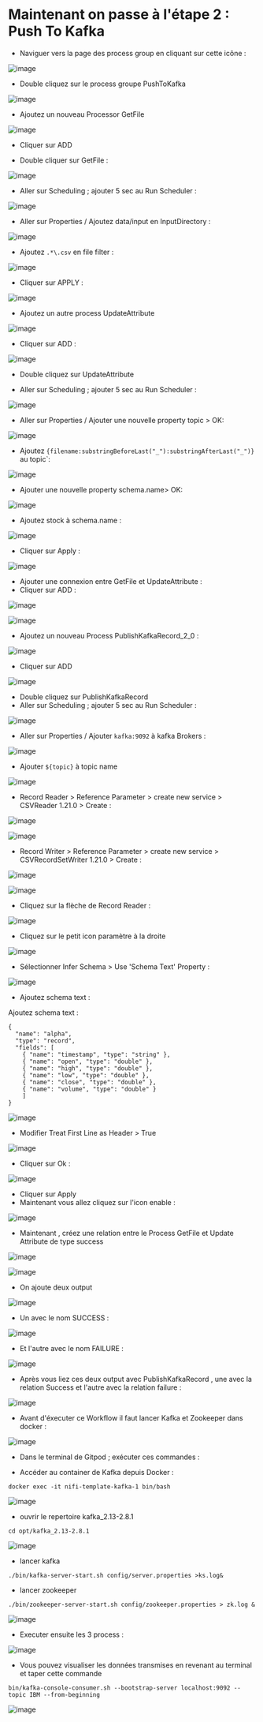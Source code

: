 # Maintenant on passe à l'étape 2 : Push To Kafka

- Naviguer vers la page des process group en cliquant sur cette icône :

![image](https://github.com/zineb-kplr/NiFi-Update/assets/123749462/a4731d07-95eb-44df-9da6-3ddb0027172f)

- Double cliquez sur le process groupe PushToKafka

![image](https://github.com/zineb-kplr/NiFi-Update/assets/123749462/50c87bcb-71d1-4cad-a182-5519015acc63)

- Ajoutez un nouveau Processor GetFile

![image](https://github.com/zineb-kplr/NiFi-Update/assets/123749462/f6e58219-60fa-44a5-ada5-0a4108459b58)

- Cliquer sur ADD 

- Double cliquer sur GetFile :

![image](https://github.com/zineb-kplr/NiFi-Update/assets/123749462/a134e24e-c4ff-436e-aab4-45b7a7a4e83a)

- Aller sur Scheduling ; ajouter 5 sec au Run Scheduler :

![image](https://github.com/zineb-kplr/NiFi-Update/assets/123749462/adb562e3-c7e6-43ba-9203-04acd528caa1)

- Aller sur Properties / Ajoutez data/input en InputDirectory :

![image](https://github.com/zineb-kplr/NiFi-Update/assets/123749462/9f87228b-9b7a-42c5-b19a-d50e5ae3edbd)

- Ajoutez  ```.*\.csv``` en file filter :

![image](https://github.com/zineb-kplr/NiFi-Update/assets/123749462/3f9fb48a-66c3-430a-abbb-eee4a93e0616)

- Cliquer sur APPLY :

![image](https://github.com/zineb-kplr/NiFi-Update/assets/123749462/5e8a8914-28eb-4773-a3fa-adf0d6324259)

- Ajoutez un autre process UpdateAttribute

![image](https://github.com/zineb-kplr/NiFi-Update/assets/123749462/725b0ce8-7265-4ae0-a088-0b37bf162352)

- Cliquer sur ADD : 

![image](https://github.com/zineb-kplr/NiFi-Update/assets/123749462/e3aff856-abf1-4a64-908c-64cb21d7b7c4)

- Double cliquez sur UpdateAttribute

- Aller sur Scheduling ; ajouter 5 sec au Run Scheduler :

![image](https://github.com/zineb-kplr/NiFi-Update/assets/123749462/adb562e3-c7e6-43ba-9203-04acd528caa1)

- Aller sur Properties / Ajouter une nouvelle property topic > OK:

![image](https://github.com/zineb-kplr/NiFi-Update/assets/123749462/cbee1c6d-93a9-49c1-8601-f5522e19efc7)

- Ajoutez ```{filename:substringBeforeLast("_"):substringAfterLast("_")}``` au topic`:

![image](https://github.com/zineb-kplr/NiFi-Update/assets/123749462/e53c2a60-9379-4788-b768-5bf242762f7f)

- Ajouter une nouvelle property schema.name> OK:

![image](https://github.com/zineb-kplr/NiFi-Update/assets/123749462/55feca07-d357-4006-beab-352b0a7b2941)

- Ajoutez stock à schema.name :

![image](https://github.com/zineb-kplr/NiFi-Update/assets/123749462/41d1f6cf-ef1f-415f-924a-1ceadd07a4ae)

- Cliquer sur Apply :

![image](https://github.com/zineb-kplr/NiFi-Update/assets/123749462/b5827755-2674-45db-a61c-b94a6f23b85a)

- Ajouter une connexion entre GetFile et UpdateAttribute :  
- Cliquer sur ADD :

![image](https://github.com/zineb-kplr/NiFi-Update/assets/123749462/03a5349c-d109-4801-b49f-d10618e34fb2)

![image](https://github.com/zineb-kplr/NiFi-Update/assets/123749462/ce84da74-c297-4143-a963-a8c56c567082)

- Ajoutez un nouveau Process PublishKafkaRecord_2_0 :

![image](https://github.com/zineb-kplr/NiFi-Update/assets/123749462/ca978897-aa8a-4dd6-9c7f-916530eb0ef6)

- Cliquer sur ADD 

![image](https://github.com/zineb-kplr/NiFi-Update/assets/123749462/2069b47a-4ed6-45a7-baa0-f08b8987676e)

- Double cliquez sur PublishKafkaRecord
- Aller sur Scheduling ; ajouter 5 sec au Run Scheduler :

![image](https://github.com/zineb-kplr/NiFi-Update/assets/123749462/adb562e3-c7e6-43ba-9203-04acd528caa1)


- Aller sur Properties / Ajouter ```kafka:9092``` à kafka Brokers :

![image](https://github.com/zineb-kplr/NiFi-Update/assets/123749462/7e678a28-4007-4768-a79f-6e5d790b52c1)


- Ajouter ```${topic}``` à topic name

![image](https://github.com/zineb-kplr/NiFi-Update/assets/123749462/5452d978-dfcb-41ce-91b6-5fd06763c197)

- Record Reader > Reference Parameter > create new service > CSVReader 1.21.0 > Create :

![image](https://github.com/zineb-kplr/NiFi-Update/assets/123749462/32a98697-4f1a-4b9f-a4a5-d0202389d820)

![image](https://github.com/zineb-kplr/NiFi-Update/assets/123749462/16a775c5-2dfb-4829-b93d-2f26debc9230)

- Record Writer > Reference Parameter > create new service > CSVRecordSetWriter 1.21.0 > Create :

![image](https://github.com/zineb-kplr/NiFi-Update/assets/123749462/820ffbef-a71c-4513-9266-5fac44034546)

![image](https://github.com/zineb-kplr/NiFi-Update/assets/123749462/2170a4c2-8f52-4bbb-bfb0-983f58379ff0)

- Cliquez sur la flèche de Record Reader :

![image](https://github.com/zineb-kplr/NiFi-Update/assets/123749462/6d08dd3b-94df-4286-8cd0-8ba8f2dd1da5)

- Cliquez sur le petit icon paramètre à la droite

![image](https://github.com/zineb-kplr/NiFi-Update/assets/123749462/45242414-ddfc-401f-8f72-c5eb8077f6e3)

- Sélectionner Infer Schema > Use 'Schema Text' Property :

![image](https://github.com/zineb-kplr/NiFi-Update/assets/123749462/62928a96-7d05-4a02-a6b0-7737c0588e84)


- Ajoutez schema text :

Ajoutez schema text :
```
{
  "name": "alpha",
  "type": "record",
  "fields": [
    { "name": "timestamp", "type": "string" },
    { "name": "open", "type": "double" },
    { "name": "high", "type": "double" },
    { "name": "low", "type": "double" },
    { "name": "close", "type": "double" },
    { "name": "volume", "type": "double" }
    ]
}
```

![image](https://github.com/zineb-kplr/NiFi-Update/assets/123749462/6908d5a5-52c2-4646-9382-f2385e1cb1f7)

- Modifier Treat First Line as Header > True

![image](https://github.com/zineb-kplr/NiFi-Update/assets/123749462/28595cb6-2534-4178-96a6-0827ccbe645c)

- Cliquer sur Ok :

![image](https://github.com/zineb-kplr/NiFi-Update/assets/123749462/3597827e-b834-4fc0-9e60-b24a65f9e1f0)

- Cliquer sur Apply 
- Maintenant vous allez cliquez sur l'icon enable :

![image](https://github.com/zineb-kplr/NiFi-Update/assets/123749462/62a04fb1-4c57-4087-89f9-2fbe8ced1468)

- Maintenant , créez une relation entre le Process GetFile et Update Attribute de type success

![image](https://github.com/zineb-kplr/NiFi-Update/assets/123749462/7b2db4ac-7a97-4c30-89ef-6f75563cc69d)

![image](https://github.com/zineb-kplr/NiFi-Update/assets/123749462/244b589b-f920-47e9-9aae-50b8934b3275)

- On ajoute deux output

![image](https://github.com/zineb-kplr/NiFi-Update/assets/123749462/1ddfe301-6b18-47fc-80fd-24c893eadd42)

- Un avec le nom SUCCESS :

![image](https://github.com/zineb-kplr/NiFi-Update/assets/123749462/2609c2e4-712e-4f01-a765-758078071ea1)

- Et l'autre avec le nom FAILURE :

![image](https://github.com/zineb-kplr/NiFi-Update/assets/123749462/b6ebf0c8-7e44-48eb-9c40-3ea1d6b40cb9)

- Après vous liez ces deux output avec PublishKafkaRecord , une avec la relation Success et l'autre avec la relation failure :

![image](https://github.com/zineb-kplr/NiFi-Update/assets/123749462/3978934d-9608-4735-a6e7-109552205646)

- Avant d'éxecuter ce Workflow il faut lancer Kafka et Zookeeper dans docker :

![image](https://github.com/zineb-kplr/NiFi-Update/assets/123749462/322de52f-17ac-47e2-9372-309a79e4f2f2)

- Dans le terminal de Gitpod ; exécuter ces commandes :

 - Accéder au container de Kafka depuis Docker :

 ```
 docker exec -it nifi-template-kafka-1 bin/bash
 ```
 ![image](https://github.com/zineb-kplr/NiFi-Update/assets/123749462/989c39d2-7f7a-42ef-9c14-d225b7125bf8)

 - ouvrir le repertoire kafka_2.13-2.8.1

 ```
 cd opt/kafka_2.13-2.8.1
 ```
 ![image](https://github.com/zineb-kplr/NiFi-Update/assets/123749462/921424a0-5411-4df5-8f8c-61f7e9ac5198)

- lancer kafka

```
./bin/kafka-server-start.sh config/server.properties >ks.log&
```

- lancer zookeeper 

```
./bin/zookeeper-server-start.sh config/zookeeper.properties > zk.log &
```
![image](https://github.com/zineb-kplr/NiFi-Update/assets/123749462/309b2933-2c7c-4881-9036-4407f80db5e9)



- Executer ensuite les 3 process :

![image](https://github.com/zineb-kplr/NiFi-Update/assets/123749462/4724ecec-dd76-49f3-87cc-467736c9aa85)

- Vous pouvez visualiser les données transmises en revenant au terminal et taper cette commande

```
bin/kafka-console-consumer.sh --bootstrap-server localhost:9092 --topic IBM --from-beginning
```

![image](https://github.com/zineb-kplr/NiFi-Update/assets/123749462/4ff10f0d-8c21-4a08-8000-78b28cbb9c9f)


